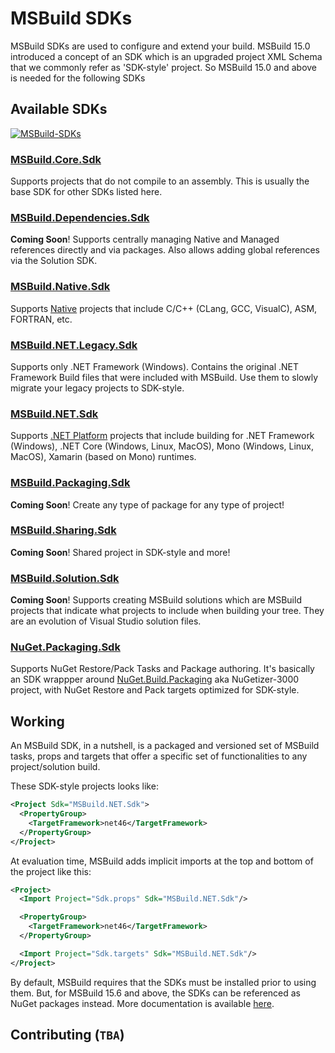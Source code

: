 # MSBuild SDKs

MSBuild SDKs are used to configure and extend your build. MSBuild 15.0 introduced a concept of an SDK which is an upgraded project XML Schema that we commonly refer as 'SDK-style' project. So MSBuild 15.0 and above is needed for the following SDKs

## Available SDKs

[![MSBuild-SDKs](https://img.shields.io/badge/msbuild--sdks-myget-brightgreen.svg)](https://myget.org/gallery/msbuild-sdks)

### [MSBuild.Core.Sdk](Source/MSBuild.Core.Sdk)

Supports projects that do not compile to an assembly. This is usually the base SDK for other SDKs listed here.

### [MSBuild.Dependencies.Sdk](Source/MSBuild.Dependencies.Sdk)

**Coming Soon**! Supports centrally managing Native and Managed references directly and via packages. Also allows adding global references via the Solution SDK.

### [MSBuild.Native.Sdk](Source/MSBuild.Native.Sdk)

Supports [Native](Docs/Support.md#native-platform-support) projects that include C/C++ (CLang, GCC, VisualC), ASM, FORTRAN, etc.

### [MSBuild.NET.Legacy.Sdk](Source/MSBuild.NET.Legacy.Sdk)

Supports only .NET Framework (Windows). Contains the original .NET Framework Build files that were included with MSBuild. Use them to slowly migrate your legacy projects to SDK-style.

### [MSBuild.NET.Sdk](Source/MSBuild.NET.Sdk)

Supports [.NET Platform](Docs/Support.md#net-platform-support) projects that include building for .NET Framework (Windows), .NET Core (Windows, Linux, MacOS), Mono (Windows, Linux, MacOS), Xamarin (based on Mono) runtimes.

### [MSBuild.Packaging.Sdk](Source/MSBuild.Packaging.Sdk)

**Coming Soon**! Create any type of package for any type of project!

### [MSBuild.Sharing.Sdk](Source/MSBuild.Sharing.Sdk)

**Coming Soon**! Shared project in SDK-style and more!

### [MSBuild.Solution.Sdk](Source/MSBuild.Solution.Sdk)

**Coming Soon**! Supports creating MSBuild solutions which are MSBuild projects that indicate what projects to include when building your tree. They are an evolution of Visual Studio solution files.

### [NuGet.Packaging.Sdk](Source/NuGet.Packaging.Sdk)

Supports NuGet Restore/Pack Tasks and Package authoring. It's basically an SDK wrappper around [NuGet.Build.Packaging](https://github.com/NuGet/NuGet.Build.Packaging) aka NuGetizer-3000 project, with NuGet Restore and Pack targets optimized for SDK-style.

## Working

An MSBuild SDK, in a nutshell, is a packaged and versioned set of MSBuild tasks, props and targets that offer a specific set of functionalities to any project/solution build.

These SDK-style projects looks like:

```xml
<Project Sdk="MSBuild.NET.Sdk">
  <PropertyGroup>
    <TargetFramework>net46</TargetFramework>
  </PropertyGroup>
</Project>
```

At evaluation time, MSBuild adds implicit imports at the top and bottom of the project like this:

```xml
<Project>
  <Import Project="Sdk.props" Sdk="MSBuild.NET.Sdk"/>

  <PropertyGroup>
    <TargetFramework>net46</TargetFramework>
  </PropertyGroup>

  <Import Project="Sdk.targets" Sdk="MSBuild.NET.Sdk"/>
</Project>
```

By default, MSBuild requires that the SDKs must be installed prior to using them. But, for MSBuild 15.6 and above, the SDKs can be referenced as NuGet packages instead.
More documentation is available [here](https://docs.microsoft.com/visualstudio/msbuild/how-to-use-project-sdk).

## Contributing (`TBA`)
